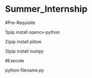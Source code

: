 # Summer_Internship

#Pre-Requisite

1)pip install opencv-python

2)pip install pillow

3)pip install numpy

#Execute

python filename.py
